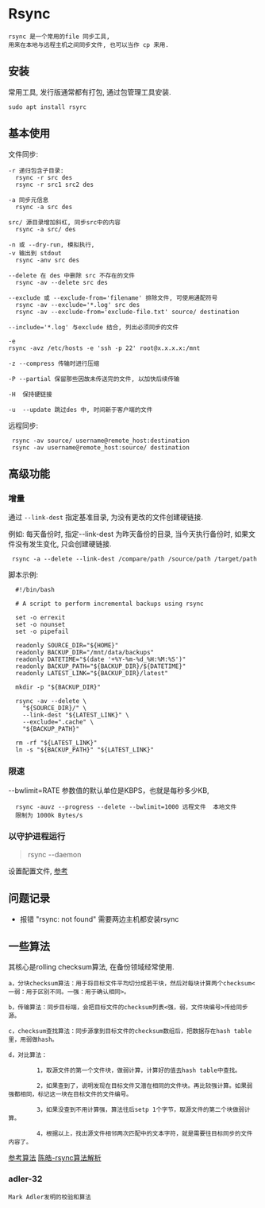 # Rsync
	rsync 是一个常用的file 同步工具,
	用来在本地与远程主机之间同步文件, 也可以当作 cp 来用.
	
	

## 安装
  常用工具, 发行版通常都有打包, 通过包管理工具安装.
  
	sudo apt install rsyrc

## 基本使用

  文件同步: 

  ```
  -r 递归包含子目录:
    rsync -r src des
	rsync -r src1 src2 des
	
  -a 同步元信息
    rsync -a src des
	
  src/ 源目录增加斜杠, 同步src中的内容
    rsync -a src/ des
 
  -n 或 --dry-run, 模拟执行,  
  -v 输出到 stdout
	rsync -anv src des
	
  --delete 在 des 中删除 src 不存在的文件
    rsync -av --delete src des
	
  --exclude 或 --exclude-from='filename' 排除文件, 可使用通配符号
    rsync -av --exclude='*.log' src des
	rsync -av --exclude-from='exclude-file.txt' source/ destination
	
  --include='*.log' 与exclude 结合, 列出必须同步的文件

  -e 
  rsync -avz /etc/hosts -e 'ssh -p 22' root@x.x.x.x:/mnt

  -z --compress 传输时进行压缩
  
  -P --partial 保留那些因故未传送完的文件, 以加快后续传输
  
  -H  保持硬链接

  -u  --update 跳过des 中, 时间新于客户端的文件
  ```
  
  远程同步:
  
  ```
   rsync -av source/ username@remote_host:destination
   rsync -av username@remote_host:source/ destination
  ```
  

## 高级功能

### 增量

  通过 `--link-dest` 指定基准目录, 为没有更改的文件创建硬链接.
  
  例如: 每天备份时, 指定--link-dest 为昨天备份的目录, 
        当今天执行备份时, 如果文件没有发生变化, 只会创建硬链接.

  ```
   rsync -a --delete --link-dest /compare/path /source/path /target/path
  ```
  
  脚本示例:
  ```
    #!/bin/bash

    # A script to perform incremental backups using rsync

    set -o errexit
    set -o nounset
    set -o pipefail

    readonly SOURCE_DIR="${HOME}"
    readonly BACKUP_DIR="/mnt/data/backups"
    readonly DATETIME="$(date '+%Y-%m-%d_%H:%M:%S')"
    readonly BACKUP_PATH="${BACKUP_DIR}/${DATETIME}"
    readonly LATEST_LINK="${BACKUP_DIR}/latest"

    mkdir -p "${BACKUP_DIR}"

    rsync -av --delete \
      "${SOURCE_DIR}/" \
      --link-dest "${LATEST_LINK}" \
      --exclude=".cache" \
      "${BACKUP_PATH}"

    rm -rf "${LATEST_LINK}"
    ln -s "${BACKUP_PATH}" "${LATEST_LINK}"

  ```

### 限速

  --bwlimit=RATE
  参数值的默认单位是KBPS，也就是每秒多少KB, 
  ```
	rsync -auvz --progress --delete --bwlimit=1000 远程文件  本地文件
	限制为 1000k Bytes/s
  ```

### 以守护进程运行

>	rsync --daemon
 
  设置配置文件, [参考](https://download.samba.org/pub/rsync/rsyncd.conf.5)
	


## 问题记录

- 报错 "rsync: not found"
  需要两边主机都安装rsync


## 一些算法

其核心是rolling checksum算法, 在备份领域经常使用.

```
a，分块checksum算法：用于将目标文件平均切分成若干块，然后对每块计算两个checksum<一弱：用于区别不同。一强：用于确认相同>。

b，传输算法：同步目标端，会把目标文件的checksum列表<强，弱，文件块编号>传给同步源。

c，checksum查找算法：同步源拿到目标文件的checksum数组后，把数据存在hash table里，用弱做hash。

d，对比算法：

        1，取源文件的第一个文件块，做弱计算，计算好的值去hash table中查找。

        2，如果查到了，说明发现在目标文件又潜在相同的文件块。再比较强计算。如果弱强都相同，标记这一块在目标文件的文件编号。

        3，如果没查到不用计算强，算法往后setp 1个字节，取源文件的第二个块做弱计算。

        4，根据以上，找出源文件相邻两次匹配中的文本字符，就是需要往目标同步的文件内容了。
```
[参考算法](https://rsync.samba.org/tech_report/tech_report.html)
[陈皓-rsync算法解析](https://coolshell.cn/articles/7425.html)

###  adler-32
	Mark Adler发明的校验和算法
